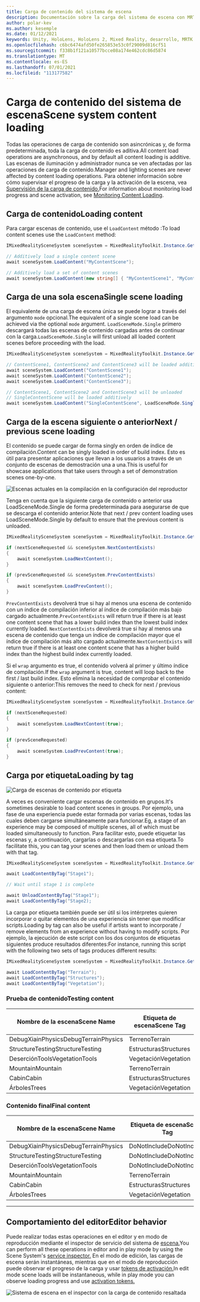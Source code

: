 ```yaml
---
title: Carga de contenido del sistema de escena
description: Documentación sobre la carga del sistema de escena con MRTK
author: polar-kev
ms.author: kesemple
ms.date: 01/12/2021
keywords: Unity, HoloLens, HoloLens 2, Mixed Reality, desarrollo, MRTK
ms.openlocfilehash: c6bc6474afd50fe265853e53c0f29009d816cf51
ms.sourcegitcommit: f338b1f121a10577bcce08a174e462cdc86d5874
ms.translationtype: MT
ms.contentlocale: es-ES
ms.lasthandoff: 07/01/2021
ms.locfileid: "113177582"
---
```

# <a name="scene-system-content-loading"></a><span data-ttu-id="77f01-104">Carga de contenido del sistema de escena</span><span class="sxs-lookup"><span data-stu-id="77f01-104">Scene system content loading</span></span>

<span data-ttu-id="77f01-105">Todas las operaciones de carga de contenido son asincrónicas y, de forma predeterminada, toda la carga de contenido es aditiva.</span><span class="sxs-lookup"><span data-stu-id="77f01-105">All content load operations are asynchronous, and by default all content loading is additive.</span></span> <span data-ttu-id="77f01-106">Las escenas de iluminación y administrador nunca se ven afectadas por las operaciones de carga de contenido.</span><span class="sxs-lookup"><span data-stu-id="77f01-106">Manager and lighting scenes are never affected by content loading operations.</span></span> <span data-ttu-id="77f01-107">Para obtener información sobre cómo supervisar el progreso de la carga y la activación de la escena, vea [Supervisión de la carga de contenido.](scene-system-load-progress.md)</span><span class="sxs-lookup"><span data-stu-id="77f01-107">For information about monitoring load progress and scene activation, see [Monitoring Content Loading](scene-system-load-progress.md).</span></span>

## <a name="loading-content"></a><span data-ttu-id="77f01-108">Carga de contenido</span><span class="sxs-lookup"><span data-stu-id="77f01-108">Loading content</span></span>

<span data-ttu-id="77f01-109">Para cargar escenas de contenido, use el `LoadContent` método :</span><span class="sxs-lookup"><span data-stu-id="77f01-109">To load content scenes use the `LoadContent` method:</span></span>

```c#
IMixedRealitySceneSystem sceneSystem = MixedRealityToolkit.Instance.GetService<IMixedRealitySceneSystem>();

// Additively load a single content scene
await sceneSystem.LoadContent("MyContentScene");

// Additively load a set of content scenes
await sceneSystem.LoadContent(new string[] { "MyContentScene1", "MyContentScene2", "MyContentScene3" });
```

## <a name="single-scene-loading"></a><span data-ttu-id="77f01-110">Carga de una sola escena</span><span class="sxs-lookup"><span data-stu-id="77f01-110">Single scene loading</span></span>

<span data-ttu-id="77f01-111">El equivalente de una carga de escena única se puede lograr a través del argumento `mode` opcional.</span><span class="sxs-lookup"><span data-stu-id="77f01-111">The equivalent of a single scene load can be achieved via the optional `mode` argument.</span></span> <span data-ttu-id="77f01-112">`LoadSceneMode.Single` primero descargará todas las escenas de contenido cargadas antes de continuar con la carga.</span><span class="sxs-lookup"><span data-stu-id="77f01-112">`LoadSceneMode.Single` will first unload all loaded content scenes before proceeding with the load.</span></span>

```c#
IMixedRealitySceneSystem sceneSystem = MixedRealityToolkit.Instance.GetService<IMixedRealitySceneSystem>();

// ContentScene1, ContentScene2 and ContentScene3 will be loaded additively
await sceneSystem.LoadContent("ContentScene1");
await sceneSystem.LoadContent("ContentScene2");
await sceneSystem.LoadContent("ContentScene3");

// ContentScene1, ContentScene2 and ContentScene3 will be unloaded
// SingleContentScene will be loaded additively
await sceneSystem.LoadContent("SingleContentScene", LoadSceneMode.Single);
```

## <a name="next--previous-scene-loading"></a><span data-ttu-id="77f01-113">Carga de la escena siguiente o anterior</span><span class="sxs-lookup"><span data-stu-id="77f01-113">Next / previous scene loading</span></span>

<span data-ttu-id="77f01-114">El contenido se puede cargar de forma singly en orden de índice de compilación.</span><span class="sxs-lookup"><span data-stu-id="77f01-114">Content can be singly loaded in order of build index.</span></span> <span data-ttu-id="77f01-115">Esto es útil para presentar aplicaciones que llevan a los usuarios a través de un conjunto de escenas de demostración una a una.</span><span class="sxs-lookup"><span data-stu-id="77f01-115">This is useful for showcase applications that take users through a set of demonstration scenes one-by-one.</span></span>

![Escenas actuales en la compilación en la configuración del reproductor](../images/scene-system/MRTK_SceneSystemBuildSettings.png)

<span data-ttu-id="77f01-117">Tenga en cuenta que la siguiente carga de contenido o anterior usa LoadSceneMode.Single de forma predeterminada para asegurarse de que se descarga el contenido anterior.</span><span class="sxs-lookup"><span data-stu-id="77f01-117">Note that next / prev content loading uses LoadSceneMode.Single by default to ensure that the previous content is unloaded.</span></span>

```c#
IMixedRealitySceneSystem sceneSystem = MixedRealityToolkit.Instance.GetService<IMixedRealitySceneSystem>();

if (nextSceneRequested && sceneSystem.NextContentExists)
{
    await sceneSystem.LoadNextContent();
}

if (prevSceneRequested && sceneSystem.PrevContentExists)
{
    await sceneSystem.LoadPrevContent();
}
```

<span data-ttu-id="77f01-118">`PrevContentExists` devolverá true si hay al menos una escena de contenido con un índice de compilación inferior al índice de compilación más bajo cargado actualmente.</span><span class="sxs-lookup"><span data-stu-id="77f01-118">`PrevContentExists` will return true if there is at least one content scene that has a lower build index than the lowest build index currently loaded.</span></span> <span data-ttu-id="77f01-119">`NextContentExists` devolverá true si hay al menos una escena de contenido que tenga un índice de compilación mayor que el índice de compilación más alto cargado actualmente.</span><span class="sxs-lookup"><span data-stu-id="77f01-119">`NextContentExists` will return true if there is at least one content scene that has a higher build index than the highest build index currently loaded.</span></span>

<span data-ttu-id="77f01-120">Si el `wrap` argumento es true, el contenido volverá al primer y último índice de compilación.</span><span class="sxs-lookup"><span data-stu-id="77f01-120">If the `wrap` argument is true, content will loop back to the first / last build index.</span></span> <span data-ttu-id="77f01-121">Esto elimina la necesidad de comprobar el contenido siguiente o anterior:</span><span class="sxs-lookup"><span data-stu-id="77f01-121">This removes the need to check for next / previous content:</span></span>

```c#
IMixedRealitySceneSystem sceneSystem = MixedRealityToolkit.Instance.GetService<IMixedRealitySceneSystem>();

if (nextSceneRequested)
{
    await sceneSystem.LoadNextContent(true);
}

if (prevSceneRequested)
{
    await sceneSystem.LoadPrevContent(true);
}
```

## <a name="loading-by-tag"></a><span data-ttu-id="77f01-122">Carga por etiqueta</span><span class="sxs-lookup"><span data-stu-id="77f01-122">Loading by tag</span></span>

![Carga de escenas de contenido por etiqueta](../images/scene-system/MRTK_SceneSystemLoadingByTag.png)

<span data-ttu-id="77f01-124">A veces es conveniente cargar escenas de contenido en grupos.</span><span class="sxs-lookup"><span data-stu-id="77f01-124">It's sometimes desirable to load content scenes in groups.</span></span> <span data-ttu-id="77f01-125">Por ejemplo, una fase de una experiencia puede estar formada por varias escenas, todas las cuales deben cargarse simultáneamente para funcionar.</span><span class="sxs-lookup"><span data-stu-id="77f01-125">Eg, a stage of an experience may be composed of multiple scenes, all of which must be loaded simultaneously to function.</span></span> <span data-ttu-id="77f01-126">Para facilitar esto, puede etiquetar las escenas y, a continuación, cargarlas o descargarlas con esa etiqueta.</span><span class="sxs-lookup"><span data-stu-id="77f01-126">To facilitate this, you can tag your scenes and then load them or unload them with that tag.</span></span>

```c#
IMixedRealitySceneSystem sceneSystem = MixedRealityToolkit.Instance.GetService<IMixedRealitySceneSystem>();

await LoadContentByTag("Stage1");

// Wait until stage 1 is complete

await UnloadContentByTag("Stage1");
await LoadContentByTag("Stage2);
```

<span data-ttu-id="77f01-127">La carga por etiqueta también puede ser útil si los intérpretes quieren incorporar o quitar elementos de una experiencia sin tener que modificar scripts.</span><span class="sxs-lookup"><span data-stu-id="77f01-127">Loading by tag can also be useful if artists want to incorporate / remove elements from an experience without having to modify scripts.</span></span> <span data-ttu-id="77f01-128">Por ejemplo, la ejecución de este script con los dos conjuntos de etiquetas siguientes produce resultados diferentes:</span><span class="sxs-lookup"><span data-stu-id="77f01-128">For instance, running this script with the following two sets of tags produces different results:</span></span>

```c#
IMixedRealitySceneSystem sceneSystem = MixedRealityToolkit.Instance.GetService<IMixedRealitySceneSystem>();

await LoadContentByTag("Terrain");
await LoadContentByTag("Structures");
await LoadContentByTag("Vegetation");
```

### <a name="testing-content"></a><span data-ttu-id="77f01-129">Prueba de contenido</span><span class="sxs-lookup"><span data-stu-id="77f01-129">Testing content</span></span>

<span data-ttu-id="77f01-130">Nombre de la escena</span><span class="sxs-lookup"><span data-stu-id="77f01-130">Scene Name</span></span> | <span data-ttu-id="77f01-131">Etiqueta de escena</span><span class="sxs-lookup"><span data-stu-id="77f01-131">Scene Tag</span></span> | <span data-ttu-id="77f01-132">Cargado por script</span><span class="sxs-lookup"><span data-stu-id="77f01-132">Loaded by script</span></span>
---|---|---
<span data-ttu-id="77f01-133">DebugXiainPhysics</span><span class="sxs-lookup"><span data-stu-id="77f01-133">DebugTerrainPhysics</span></span> | <span data-ttu-id="77f01-134">Terreno</span><span class="sxs-lookup"><span data-stu-id="77f01-134">Terrain</span></span> | <span data-ttu-id="77f01-135">•</span><span class="sxs-lookup"><span data-stu-id="77f01-135">•</span></span>
<span data-ttu-id="77f01-136">StructureTesting</span><span class="sxs-lookup"><span data-stu-id="77f01-136">StructureTesting</span></span> | <span data-ttu-id="77f01-137">Estructuras</span><span class="sxs-lookup"><span data-stu-id="77f01-137">Structures</span></span> | <span data-ttu-id="77f01-138">•</span><span class="sxs-lookup"><span data-stu-id="77f01-138">•</span></span>
<span data-ttu-id="77f01-139">DeserciónTools</span><span class="sxs-lookup"><span data-stu-id="77f01-139">VegetationTools</span></span> | <span data-ttu-id="77f01-140">Vegetación</span><span class="sxs-lookup"><span data-stu-id="77f01-140">Vegetation</span></span> | <span data-ttu-id="77f01-141">•</span><span class="sxs-lookup"><span data-stu-id="77f01-141">•</span></span>
<span data-ttu-id="77f01-142">Mountain</span><span class="sxs-lookup"><span data-stu-id="77f01-142">Mountain</span></span> | <span data-ttu-id="77f01-143">Terreno</span><span class="sxs-lookup"><span data-stu-id="77f01-143">Terrain</span></span> | <span data-ttu-id="77f01-144">•</span><span class="sxs-lookup"><span data-stu-id="77f01-144">•</span></span>
<span data-ttu-id="77f01-145">Cabin</span><span class="sxs-lookup"><span data-stu-id="77f01-145">Cabin</span></span> | <span data-ttu-id="77f01-146">Estructuras</span><span class="sxs-lookup"><span data-stu-id="77f01-146">Structures</span></span> | <span data-ttu-id="77f01-147">•</span><span class="sxs-lookup"><span data-stu-id="77f01-147">•</span></span>
<span data-ttu-id="77f01-148">Árboles</span><span class="sxs-lookup"><span data-stu-id="77f01-148">Trees</span></span> | <span data-ttu-id="77f01-149">Vegetación</span><span class="sxs-lookup"><span data-stu-id="77f01-149">Vegetation</span></span> | <span data-ttu-id="77f01-150">•</span><span class="sxs-lookup"><span data-stu-id="77f01-150">•</span></span>

### <a name="final-content"></a><span data-ttu-id="77f01-151">Contenido final</span><span class="sxs-lookup"><span data-stu-id="77f01-151">Final content</span></span>

<span data-ttu-id="77f01-152">Nombre de la escena</span><span class="sxs-lookup"><span data-stu-id="77f01-152">Scene Name</span></span> | <span data-ttu-id="77f01-153">Etiqueta de escena</span><span class="sxs-lookup"><span data-stu-id="77f01-153">Scene Tag</span></span> | <span data-ttu-id="77f01-154">Cargado por script</span><span class="sxs-lookup"><span data-stu-id="77f01-154">Loaded by script</span></span>
---|---|---
<span data-ttu-id="77f01-155">DebugXiainPhysics</span><span class="sxs-lookup"><span data-stu-id="77f01-155">DebugTerrainPhysics</span></span> | <span data-ttu-id="77f01-156">DoNotInclude</span><span class="sxs-lookup"><span data-stu-id="77f01-156">DoNotInclude</span></span> |
<span data-ttu-id="77f01-157">StructureTesting</span><span class="sxs-lookup"><span data-stu-id="77f01-157">StructureTesting</span></span> | <span data-ttu-id="77f01-158">DoNotInclude</span><span class="sxs-lookup"><span data-stu-id="77f01-158">DoNotInclude</span></span> |
<span data-ttu-id="77f01-159">DeserciónTools</span><span class="sxs-lookup"><span data-stu-id="77f01-159">VegetationTools</span></span> | <span data-ttu-id="77f01-160">DoNotInclude</span><span class="sxs-lookup"><span data-stu-id="77f01-160">DoNotInclude</span></span> |
<span data-ttu-id="77f01-161">Mountain</span><span class="sxs-lookup"><span data-stu-id="77f01-161">Mountain</span></span> | <span data-ttu-id="77f01-162">Terreno</span><span class="sxs-lookup"><span data-stu-id="77f01-162">Terrain</span></span> | <span data-ttu-id="77f01-163">•</span><span class="sxs-lookup"><span data-stu-id="77f01-163">•</span></span>
<span data-ttu-id="77f01-164">Cabin</span><span class="sxs-lookup"><span data-stu-id="77f01-164">Cabin</span></span> | <span data-ttu-id="77f01-165">Estructuras</span><span class="sxs-lookup"><span data-stu-id="77f01-165">Structures</span></span> | <span data-ttu-id="77f01-166">•</span><span class="sxs-lookup"><span data-stu-id="77f01-166">•</span></span>
<span data-ttu-id="77f01-167">Árboles</span><span class="sxs-lookup"><span data-stu-id="77f01-167">Trees</span></span> | <span data-ttu-id="77f01-168">Vegetación</span><span class="sxs-lookup"><span data-stu-id="77f01-168">Vegetation</span></span> | <span data-ttu-id="77f01-169">•</span><span class="sxs-lookup"><span data-stu-id="77f01-169">•</span></span>

---

## <a name="editor-behavior"></a><span data-ttu-id="77f01-170">Comportamiento del editor</span><span class="sxs-lookup"><span data-stu-id="77f01-170">Editor behavior</span></span>

<span data-ttu-id="77f01-171">Puede realizar todas estas operaciones en el editor y en modo de reproducción mediante el inspector de servicio del sistema de [escena.](../../configuration/mixed-reality-configuration-guide.md#editor-utilities)</span><span class="sxs-lookup"><span data-stu-id="77f01-171">You can perform all these operations in editor and in play mode by using the Scene System's [service inspector.](../../configuration/mixed-reality-configuration-guide.md#editor-utilities)</span></span> <span data-ttu-id="77f01-172">En el modo de edición, las cargas de escena serán instantáneas, mientras que en el modo de reproducción puede observar el progreso de la carga y usar [tokens de activación.](scene-system-load-progress.md)</span><span class="sxs-lookup"><span data-stu-id="77f01-172">In edit mode scene loads will be instantaneous, while in play mode you can observe loading progress and use [activation tokens.](scene-system-load-progress.md)</span></span>

![Sistema de escena en el inspector con la carga de contenido resaltada](../images/scene-system/MRTK_SceneSystemServiceInspector.PNG)
